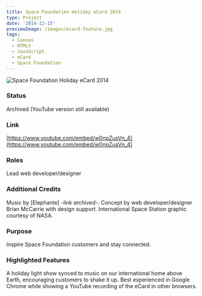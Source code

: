 ```yaml
---
title: Space Foundation Holiday eCard 2014
type: Project
date: '2014-12-15'
previewImage: /images/ecard-feature.jpg
tags:
  - Canvas
  - HTML5
  - JavaScript
  - eCard
  - Space Foundation
---
```

![Space Foundation Holiday eCard 2014](/images/ecard-2014-top.jpg)

### Status

Archived (YouTube version still available)

### Link

[https://www.youtube.com/embed/w0npZusVn_4](https://www.youtube.com/embed/w0npZusVn_4)

### Roles

Lead web developer/designer

### Additional Credits

Music by [Elephante] *-link archived-*. Concept by web developer/designer Brian McCarrie with design support. International Space Station graphic courtesy of NASA.

### Purpose

Inspire Space Foundation customers and stay connected.

### Highlighted Features

A holiday light show synced to music on our international home above Earth, encouraging customers to shake it up. Best experienced in Google Chrome while showing a YouTube recording of the eCard in other browsers.
